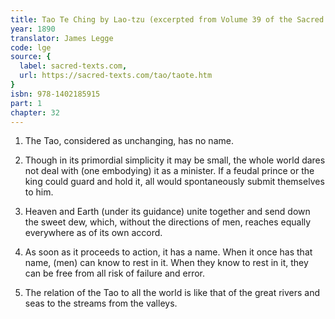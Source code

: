 ```yaml
---
title: Tao Te Ching by Lao-tzu (excerpted from Volume 39 of the Sacred Books of the East.)
year: 1890
translator: James Legge
code: lge
source: {
  label: sacred-texts.com,
  url: https://sacred-texts.com/tao/taote.htm
}
isbn: 978-1402185915
part: 1
chapter: 32
---
```

1. The Tao, considered as unchanging, has no name. 

2. Though in its primordial simplicity it may be small, the whole
world dares not deal with (one embodying) it as a minister. If a feudal
prince or the king could guard and hold it, all would spontaneously
submit themselves to him. 

3. Heaven and Earth (under its guidance) unite together and send down
the sweet dew, which, without the directions of men, reaches equally
everywhere as of its own accord. 

4. As soon as it proceeds to action, it has a name. When it once has
that name, (men) can know to rest in it. When they know to rest in
it, they can be free from all risk of failure and error.

5. The relation of the Tao to all the world is like that of the great
rivers and seas to the streams from the valleys.